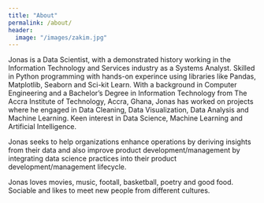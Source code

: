 ```yaml
---
title: "About"
permalink: /about/
header:
  image: "/images/zakim.jpg"
---
```


Jonas is a Data Scientist, with a demonstrated history working in the Information Technology and Services industry as a Systems Analyst. Skilled in Python programming with hands-on experince using libraries like Pandas, Matplotlib, Seaborn and Sci-kit Learn. With a background in Computer Engineering and a Bachelor’s Degree in Information Technology from The Accra Institute of Technology, Accra, Ghana, Jonas has worked on projects where he engaged in Data Cleaning, Data Visualization, Data Analysis and Machine Learning. Keen interest in Data Science, Machine Learning and Artificial Intelligence.

Jonas seeks to help organizations enhance operations by deriving insights from their data and also improve product development/management by integrating data science practices into their product development/management lifecycle.

Jonas loves movies, music, footall, basketball, poetry and good food. Sociable and likes to meet new people from different cultures.
